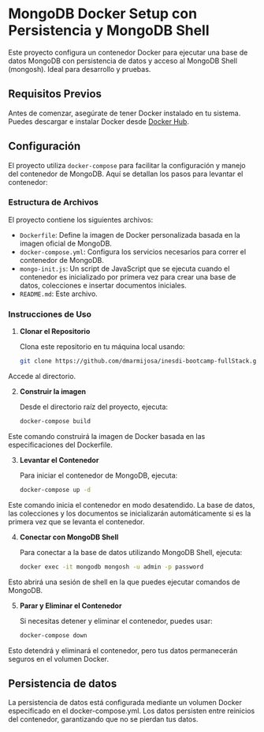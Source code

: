 # MongoDB Docker Setup con Persistencia y MongoDB Shell

Este proyecto configura un contenedor Docker para ejecutar una base de datos MongoDB con persistencia de datos y acceso al MongoDB Shell (mongosh). Ideal para desarrollo y pruebas.

## Requisitos Previos

Antes de comenzar, asegúrate de tener Docker instalado en tu sistema. Puedes descargar e instalar Docker desde [Docker Hub](https://www.docker.com/products/docker-desktop).

## Configuración

El proyecto utiliza `docker-compose` para facilitar la configuración y manejo del contenedor de MongoDB. Aquí se detallan los pasos para levantar el contenedor:

### Estructura de Archivos

El proyecto contiene los siguientes archivos:

- `Dockerfile`: Define la imagen de Docker personalizada basada en la imagen oficial de MongoDB.
- `docker-compose.yml`: Configura los servicios necesarios para correr el contenedor de MongoDB.
- `mongo-init.js`: Un script de JavaScript que se ejecuta cuando el contenedor es inicializado por primera vez para crear una base de datos, colecciones e insertar documentos iniciales.
- `README.md`: Este archivo.

### Instrucciones de Uso

1. **Clonar el Repositorio**

   Clona este repositorio en tu máquina local usando:

   ```bash
   git clone https://github.com/dmarmijosa/inesdi-bootcamp-fullStack.git
   
Accede al directorio.

2. **Construir la imagen**

   Desde el directorio raíz del proyecto, ejecuta:

   ```bash
   docker-compose build

Este comando construirá la imagen de Docker basada en las especificaciones del Dockerfile.

3. **Levantar el Contenedor**

   Para iniciar el contenedor de MongoDB, ejecuta:

   ```bash
   docker-compose up -d

Este comando inicia el contenedor en modo desatendido. La base de datos, las colecciones y los documentos se inicializarán automáticamente si es la primera vez que se levanta el contenedor.

4. **Conectar con MongoDB Shell**

   Para conectar a la base de datos utilizando MongoDB Shell, ejecuta:

   ```bash
   docker exec -it mongodb mongosh -u admin -p password

Esto abrirá una sesión de shell en la que puedes ejecutar comandos de MongoDB.

5. **Parar y Eliminar el Contenedor**

   Si necesitas detener y eliminar el contenedor, puedes usar:

   ```bash
   docker-compose down

Esto detendrá y eliminará el contenedor, pero tus datos permanecerán seguros en el volumen Docker.

## Persistencia de datos

La persistencia de datos está configurada mediante un volumen Docker especificado en el docker-compose.yml. Los datos persisten entre reinicios del contenedor, garantizando que no se pierdan tus datos.
